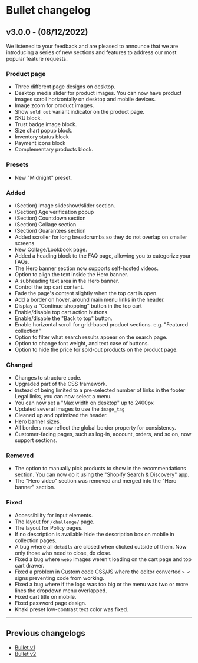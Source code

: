 # Bullet changelog

## v3.0.0 - (08/12/2022)

We listened to your feedback and are pleased to announce that we are introducing a series of new sections and features to address our most popular feature requests.

### Product page
- Three different page designs on desktop.
- Desktop media slider for product images. You can now have product images scroll horizontally on desktop and mobile devices.
- Image zoom for product images.
- Show `sold out` variant indicator on the product page.
- SKU block.
- Trust badge image block.
- Size chart popup block.
- Inventory status block
- Payment icons block
- Complementary products block.

### Presets
- New "Midnight" preset.

### Added
- (Section) Image slideshow/slider section.
- (Section) Age verification popup
- (Section) Countdown section
- (Section) Collage section
- (Section) Guarantees section
- Added scroller for long breadcrumbs so they do not overlap on smaller screens.
- New Collage/Lookbook page.
- Added a heading block to the FAQ page, allowing you to categorize your FAQs.
- The Hero banner section now supports self-hosted videos.
- Option to align the text inside the Hero banner.
- A subheading text area in the Hero banner.
- Control the top cart content.
- Fade the page's content slightly when the top cart is open.
- Add a border on hover, around main menu links in the header.
- Display a "Continue shopping" button in the top cart
- Enable/disable top cart action buttons.
- Enable/disable the "Back to top" button.
- Enable horizontal scroll for grid-based product sections. e.g. "Featured collection"
- Option to filter what search results appear on the search page.
- Option to change font weight, and text case of buttons.
- Option to hide the price for sold-out products on the product page.

### Changed
- Changes to structure code.
- Upgraded part of the CSS framework.
- Instead of being limited to a pre-selected number of links in the footer Legal links, you can now select a menu.
- You can now set a "Max width on desktop" up to 2400px
- Updated several images to use the `image_tag`
- Cleaned up and optimized the header.
- Hero banner sizes.
- All borders now reflect the global border property for consistency.
- Customer-facing pages, such as log-in, account, orders, and so on, now support sections.

### Removed
- The option to manually pick products to show in the recommendations section. You can now do it using the "Shopify Search & Discovery" app.
- The "Hero video" section was removed and merged into the "Hero banner" section.

### Fixed
- Accessibility for input elements.
- The layout for `/challenge/` page.
- The layout for Policy pages.
- If no description is available hide the description box on mobile in collection pages.
- A bug where all `details` are closed when clicked outside of them. Now only those who need to close, do close.
- Fixed a bug where `webp` images weren't loading on the cart page and top cart drawer.
- Fixed a problem in Custom code CSS/JS where the editor converted `> <` signs preventing code from working.
- Fixed a bug where if the logo was too big or the menu was two or more lines the dropdown menu overlapped.
- Fixed cart title on mobile.
- Fixed password page design.
- Khaki preset low-contrast text color was fixed.

---

## Previous changelogs
- [Bullet v1](https://raw.githubusercontent.com/openxthinking/changelogs/master/bullet/v1.md)
- [Bullet v2](https://raw.githubusercontent.com/openxthinking/changelogs/master/bullet/v2.md)
